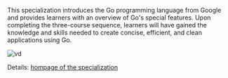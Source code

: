 This specialization introduces the Go programming language from Google and provides learners with an overview of Go's special features. Upon completing the three-course sequence, learners will have gained the knowledge and skills needed to create concise, efficient, and clean applications using Go.

![vd](/img/Programming%20with%20Google%20Go%20Specialization%20logo.avif)

Details: [hompage of the specialization](https://www.coursera.org/specializations/google-golang)
